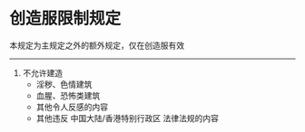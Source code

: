 # 创造服限制规定
本规定为主规定之外的额外规定，仅在创造服有效

-----

1. 不允许建造
	- 淫秽、色情建筑
	- 血腥、恐怖类建筑
	- 其他令人反感的内容
	- 其他违反 中国大陆/香港特别行政区 法律法规的内容